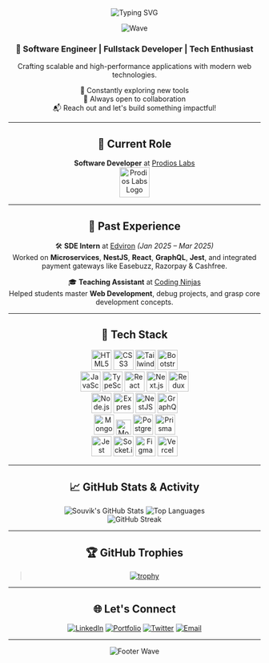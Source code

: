 <div align="center">

<img src="https://readme-typing-svg.herokuapp.com?font=Fira+Code&size=28&pause=1000&color=00F7FF&center=true&vCenter=true&width=800&height=60&lines=Hey+there!+I'm+Souvik+Hazra;SDE+%7C+Open+Source+Contributor;Building+robust+and+scalable+apps+💻" alt="Typing SVG" />

![Wave](https://capsule-render.vercel.app/api?type=waving&color=gradient&height=100&section=header&text=&fontSize=30)

### 🚀 Software Engineer | Fullstack Developer | Tech Enthusiast  
Crafting scalable and high-performance applications with modern web technologies.

🌱 Constantly exploring new tools  
💬 Always open to collaboration  
📬 Reach out and let's build something impactful!

---

## 🏢 Current Role

**Software Developer** at [Prodios Labs](https://prodioslabs.com/)  
<img src="https://media.licdn.com/dms/image/v2/C4D0BAQH5MOtoafOS6A/company-logo_100_100/company-logo_100_100/0/1634465734807?e=1751500800&v=beta&t=RGQ5zh5u6F-dRuw8cDKxAzU1-gPyXrXv7Z2H4z-wygA" alt="Prodios Labs Logo" width="60" height="60" />

---

## 💼 Past Experience

🛠 **SDE Intern** at [Edviron](https://www.edviron.com/) *(Jan 2025 – Mar 2025)*  
Worked on **Microservices**, **NestJS**, **React**, **GraphQL**, **Jest**, and integrated payment gateways like Easebuzz, Razorpay & Cashfree.

🎓 **Teaching Assistant** at [Coding Ninjas](https://www.codingninjas.com/)  
Helped students master **Web Development**, debug projects, and grasp core development concepts.

---

## 🚀 Tech Stack

<p align="center">
  <a href="https://developer.mozilla.org/en-US/docs/Web/HTML"><img src="https://skillicons.dev/icons?i=html&theme=dark" alt="HTML5" height="40"/></a>
  <a href="https://developer.mozilla.org/en-US/docs/Web/CSS"><img src="https://skillicons.dev/icons?i=css&theme=dark" alt="CSS3" height="40"/></a>
  <a href="https://tailwindcss.com/"><img src="https://skillicons.dev/icons?i=tailwind&theme=dark" alt="Tailwind CSS" height="40"/></a>
  <a href="https://getbootstrap.com/"><img src="https://skillicons.dev/icons?i=bootstrap&theme=dark" alt="Bootstrap" height="40"/></a>
  <br>
  <a href="https://developer.mozilla.org/en-US/docs/Web/JavaScript"><img src="https://skillicons.dev/icons?i=js&theme=dark" alt="JavaScript" height="40"/></a>
  <a href="https://www.typescriptlang.org/"><img src="https://skillicons.dev/icons?i=ts&theme=dark" alt="TypeScript" height="40"/></a>
  <a href="https://react.dev/"><img src="https://skillicons.dev/icons?i=react&theme=dark" alt="React" height="40"/></a>
  <a href="https://nextjs.org/"><img src="https://skillicons.dev/icons?i=nextjs&theme=dark" alt="Next.js" height="40"/></a>
  <a href="https://redux-toolkit.js.org/"><img src="https://skillicons.dev/icons?i=redux&theme=dark" alt="Redux" height="40"/></a>
  <br>
  <a href="https://nodejs.org/"><img src="https://skillicons.dev/icons?i=nodejs&theme=dark" alt="Node.js" height="40"/></a>
  <a href="https://expressjs.com/"><img src="https://skillicons.dev/icons?i=express&theme=dark" alt="Express.js" height="40"/></a>
  <a href="https://nestjs.com/"><img src="https://skillicons.dev/icons?i=nestjs&theme=dark" alt="NestJS" height="40"/></a>
  <a href="https://graphql.org/"><img src="https://skillicons.dev/icons?i=graphql&theme=dark" alt="GraphQL" height="40"/></a>
  <br>
  <a href="https://www.mongodb.com/"><img src="https://skillicons.dev/icons?i=mongodb&theme=dark" alt="MongoDB" height="40"/></a>
  <a href="https://mongoosejs.com/"><img src="https://img.shields.io/badge/Mongoose-880000?style=for-the-badge&logo=mongoose&logoColor=white" alt="Mongoose" height="30"/></a>
  <a href="https://www.postgresql.org/"><img src="https://skillicons.dev/icons?i=postgres&theme=dark" alt="PostgreSQL" height="40"/></a>
  <a href="https://www.prisma.io/"><img src="https://skillicons.dev/icons?i=prisma&theme=dark" alt="Prisma" height="40"/></a>
  <br>
  <a href="https://jestjs.io/"><img src="https://skillicons.dev/icons?i=jest&theme=dark" alt="Jest" height="40"/></a>
  <a href="https://socket.io/"><img src="https://skillicons.dev/icons?i=socketio&theme=dark" alt="Socket.io" height="40"/></a>
  <a href="https://figma.com/"><img src="https://skillicons.dev/icons?i=figma&theme=dark" alt="Figma" height="40"/></a>
  <a href="https://vercel.com/"><img src="https://skillicons.dev/icons?i=vercel&theme=dark" alt="Vercel" height="40"/></a>
</p>

---

## 📈 GitHub Stats & Activity

![Souvik's GitHub Stats](https://github-readme-stats.vercel.app/api?username=Mr-R-e-X&show_icons=true&theme=tokyonight&hide_border=true)
![Top Languages](https://github-readme-stats.vercel.app/api/top-langs/?username=Mr-R-e-X&layout=donut&theme=tokyonight&hide_border=true)
<br/>
<img src="https://github-readme-streak-stats.herokuapp.com/?user=Mr-R-e-X&theme=tokyonight&hide_border=true" alt="GitHub Streak" />

---

## 🏆 GitHub Trophies

> [![trophy](https://github-profile-trophy.vercel.app/?username=Mr-R-e-X&theme=onedark&column=7&margin-w=5)](https://github.com/ryo-ma/github-profile-trophy)

---

## 🌐 Let's Connect

[![LinkedIn](https://img.shields.io/badge/LinkedIn-blue?style=for-the-badge&logo=linkedin&logoColor=white)](https://www.linkedin.com/in/souvik-hazra-202321252/)
[![Portfolio](https://img.shields.io/badge/Portfolio-black?style=for-the-badge&logo=google-chrome&logoColor=white)](https://exploresouvik.in)
[![Twitter](https://img.shields.io/badge/Twitter-1DA1F2?style=for-the-badge&logo=twitter&logoColor=white)](https://x.com/_souvikhazra)
[![Email](https://img.shields.io/badge/Gmail-red?style=for-the-badge&logo=gmail&logoColor=white)](mailto:souvikhazra151@gmail.com)

---

![Footer Wave](https://capsule-render.vercel.app/api?type=waving&color=gradient&height=100&section=footer)

</div>
